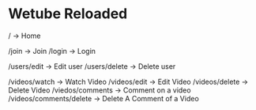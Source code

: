 # Wetube Reloaded

/ -> Home

/join -> Join
/login -> Login

/users/edit -> Edit user
/users/delete -> Delete user

/videos/watch -> Watch Video
/videos/edit -> Edit Video
/videos/delete -> Delete Video
/viedos/comments -> Comment on a video
/videos/comments/delete -> Delete A Comment of a Video
